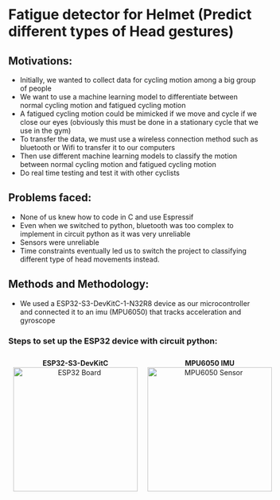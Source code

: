 # Fatigue detector for Helmet (Predict different types of Head gestures)

## Motivations:
- Initially, we wanted to collect data for cycling motion among a big group of people
- We want to use a machine learning model to differentiate between normal cycling motion and fatigued cycling motion
- A fatigued cycling motion could be mimicked if we move and cycle if we close our eyes (obviously this must be done in a stationary cycle that we use in the gym)
- To transfer the data, we must use a wireless connection method such as bluetooth or Wifi to transfer it to our computers
- Then use different machine learning models to classify the motion between normal cycling motion and fatigued cycling motion
- Do real time testing and test it with other cyclists

## Problems faced:
- None of us knew how to code in C and use Espressif
- Even when we switched to python, bluetooth was too complex to implement in circuit python as it was very unreliable
- Sensors were unreliable
- Time constraints eventually led us to switch the project to classifying different type of head movements instead.

## Methods and Methodology:
- We used a ESP32-S3-DevKitC-1-N32R8 device as our microcontroller and connected it to an imu (MPU6050) that tracks acceleration and gyroscope
### Steps to set up the ESP32 device with circuit python:
<div align="center" style="display: flex; justify-content: space-between;">
  <div style="margin: 10px; ">
    <strong>ESP32-S3-DevKitC</strong><br>
    <img src="https://circuitpython.org/assets/images/boards/large/espressif_esp32s3_devkitc_1.jpg" alt="ESP32 Board" width="250"/>
  </div>
  <div style="margin: 10px;">
    <strong>MPU6050 IMU</strong><br>
    <img src="https://store.flytron.com/cdn/shop/products/986_580x.jpg?v=1581362322" alt="MPU6050 Sensor" width="250"/>
  </div>
</div>
